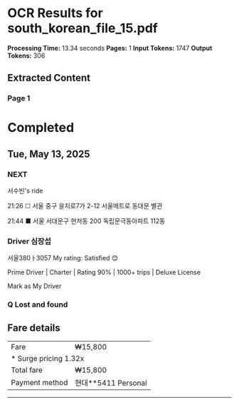 # OCR Results for south_korean_file_15.pdf

**Processing Time:** 13.34 seconds
**Pages:** 1
**Input Tokens:** 1747
**Output Tokens:** 306

## Extracted Content

### Page 1

# Completed

## Tue, May 13, 2025

### NEXT

서수빈's ride

21:26 ☐ 서울 중구 을지로7가 2-12 서울메트로 동대문 별관

21:44 ■ 서울 서대문구 현저동 200 독립문극동아파트 112동

### Driver 심장섭
서울380ㅏ3057
My rating: Satisfied 😊

Prime Driver | Charter | Rating 90% | 1000+ trips | Deluxe License

Mark as My Driver

### Q Lost and found

## Fare details

<table>
  <tr>
    <td>Fare</td>
    <td>₩15,800</td>
  </tr>
  <tr>
    <td colspan="2">* Surge pricing 1.32x</td>
  </tr>
  <tr>
    <td>Total fare</td>
    <td>₩15,800</td>
  </tr>
  <tr>
    <td>Payment method</td>
    <td>현대**5411 Personal</td>
  </tr>
</table>

---

